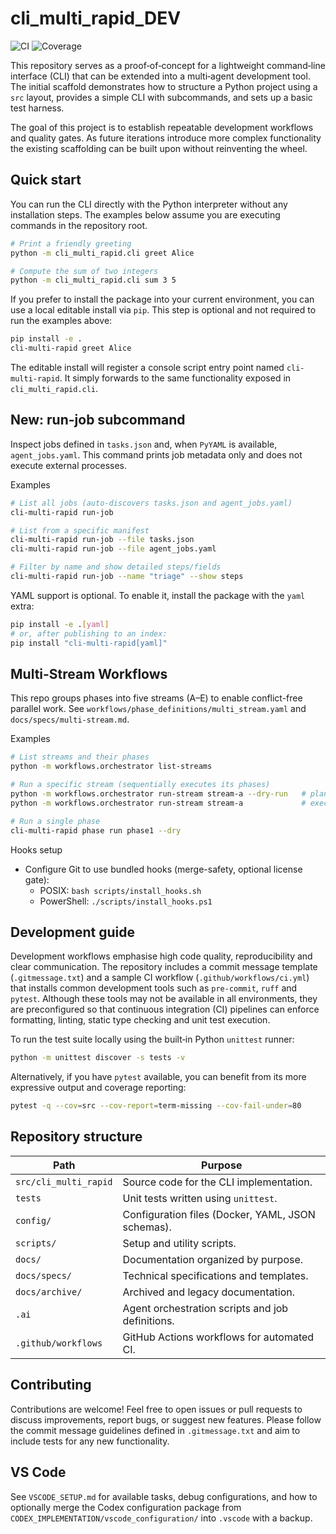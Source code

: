 # cli_multi_rapid_DEV

![CI](https://github.com/DICKY1987/cli_multi_rapid_DEV/actions/workflows/ci.yml/badge.svg)
![Coverage](https://img.shields.io/badge/coverage-80%25%2B-brightgreen)

This repository serves as a proof‑of‑concept for a lightweight command‑line
interface (CLI) that can be extended into a multi‑agent development tool. The
initial scaffold demonstrates how to structure a Python project using a
``src`` layout, provides a simple CLI with subcommands, and sets up a basic
test harness.

The goal of this project is to establish repeatable development workflows and
quality gates. As future iterations introduce more complex functionality the
existing scaffolding can be built upon without reinventing the wheel.

## Quick start

You can run the CLI directly with the Python interpreter without any
installation steps. The examples below assume you are executing commands in
the repository root.

```bash
# Print a friendly greeting
python -m cli_multi_rapid.cli greet Alice

# Compute the sum of two integers
python -m cli_multi_rapid.cli sum 3 5
```

If you prefer to install the package into your current environment, you can
use a local editable install via `pip`. This step is optional and not
required to run the examples above:

```bash
pip install -e .
cli-multi-rapid greet Alice
```

The editable install will register a console script entry point named
`cli-multi-rapid`. It simply forwards to the same functionality exposed in
``cli_multi_rapid.cli``.

## New: run-job subcommand

Inspect jobs defined in `tasks.json` and, when `PyYAML` is available, `agent_jobs.yaml`. This command prints job metadata only and does not execute external processes.

Examples

```bash
# List all jobs (auto-discovers tasks.json and agent_jobs.yaml)
cli-multi-rapid run-job

# List from a specific manifest
cli-multi-rapid run-job --file tasks.json
cli-multi-rapid run-job --file agent_jobs.yaml

# Filter by name and show detailed steps/fields
cli-multi-rapid run-job --name "triage" --show steps
```

YAML support is optional. To enable it, install the package with the `yaml` extra:

```bash
pip install -e .[yaml]
# or, after publishing to an index:
pip install "cli-multi-rapid[yaml]"
```

## Multi-Stream Workflows

This repo groups phases into five streams (A–E) to enable conflict-free parallel work. See `workflows/phase_definitions/multi_stream.yaml` and `docs/specs/multi-stream.md`.

Examples

```bash
# List streams and their phases
python -m workflows.orchestrator list-streams

# Run a specific stream (sequentially executes its phases)
python -m workflows.orchestrator run-stream stream-a --dry-run   # plan only
python -m workflows.orchestrator run-stream stream-a             # execute

# Run a single phase
cli-multi-rapid phase run phase1 --dry
```

Hooks setup

- Configure Git to use bundled hooks (merge-safety, optional license gate):
  - POSIX: `bash scripts/install_hooks.sh`
  - PowerShell: `./scripts/install_hooks.ps1`

## Development guide

Development workflows emphasise high code quality, reproducibility and clear
communication. The repository includes a commit message template
(``.gitmessage.txt``) and a sample CI workflow (``.github/workflows/ci.yml``)
that installs common development tools such as ``pre-commit``, ``ruff`` and
``pytest``. Although these tools may not be available in all environments,
they are preconfigured so that continuous integration (CI) pipelines can
enforce formatting, linting, static type checking and unit test execution.

To run the test suite locally using the built‑in Python ``unittest`` runner:

```bash
python -m unittest discover -s tests -v
```

Alternatively, if you have ``pytest`` available, you can benefit from its
more expressive output and coverage reporting:

```bash
pytest -q --cov=src --cov-report=term-missing --cov-fail-under=80
```

## Repository structure

| Path                       | Purpose                                                 |
|---------------------------|---------------------------------------------------------|
| ``src/cli_multi_rapid``    | Source code for the CLI implementation.                 |
| ``tests``                 | Unit tests written using ``unittest``.                  |
| ``config/``               | Configuration files (Docker, YAML, JSON schemas).        |
| ``scripts/``              | Setup and utility scripts.                               |
| ``docs/``                 | Documentation organized by purpose.                      |
| ``docs/specs/``           | Technical specifications and templates.                   |
| ``docs/archive/``         | Archived and legacy documentation.                       |
| ``.ai``                   | Agent orchestration scripts and job definitions.         |
| ``.github/workflows``     | GitHub Actions workflows for automated CI.               |

## Contributing

Contributions are welcome! Feel free to open issues or pull requests to
discuss improvements, report bugs, or suggest new features. Please follow the
commit message guidelines defined in ``.gitmessage.txt`` and aim to include
tests for any new functionality.
## VS Code

See `VSCODE_SETUP.md` for available tasks, debug configurations, and how to optionally merge the Codex configuration package from `CODEX_IMPLEMENTATION/vscode_configuration/` into `.vscode` with a backup.
